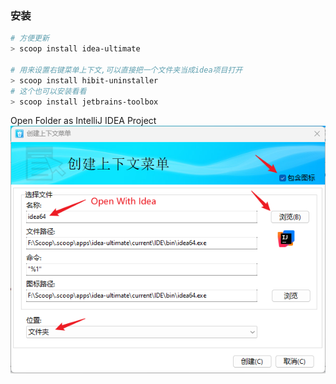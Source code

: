 ### 安装
```powershell
# 方便更新
> scoop install idea-ultimate

# 用来设置右键菜单上下文,可以直接把一个文件夹当成idea项目打开
> scoop install hibit-uninstaller
# 这个也可以安装看看
> scoop install jetbrains-toolbox
```

Open Folder as IntelliJ IDEA Project
<br/>
![](https://raw.githubusercontent.com/huxiaoning/img/master/20250611152821.png)
